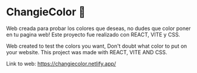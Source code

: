 # ChangieColor 🔵
Web creada para probar los colores que deseas, no dudes que color poner en tu pagina web! Este proyecto fue realizado con REACT, VITE y CSS.

Web created to test the colors you want, Don't doubt what color to put on your website. This project was made with REACT, VITE AND CSS.

Link to web: https://changiecolor.netlify.app/

